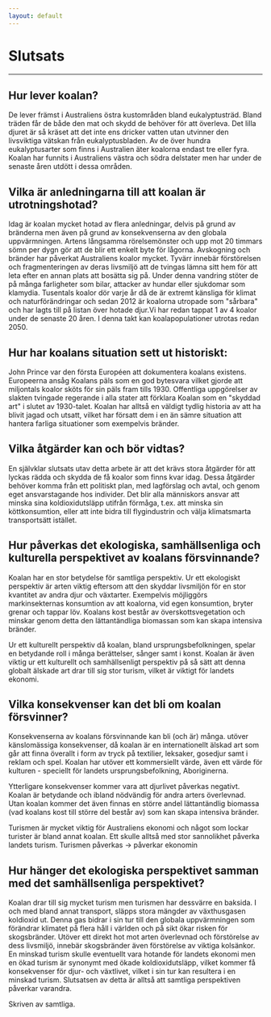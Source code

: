 ```yaml
---
layout: default
---
```

# Slutsats 
---
## Hur lever koalan?

De lever främst i Australiens östra kustområden bland eukalyptusträd. Bland träden får de både den mat och skydd de behöver för att överleva. Det lilla djuret är så kräset att det inte ens dricker vatten utan utvinner den livsviktiga vätskan från eukalyptusbladen. Av de över hundra eukalyptusarter som finns i Australien äter koalorna endast tre eller fyra. Koalan har funnits i Australiens västra och södra delstater men har under de senaste åren utdött i dessa områden. 


## Vilka är anledningarna till att koalan är utrotningshotad?

Idag är koalan mycket hotad av flera anledningar, delvis på grund av bränderna men även på grund av konsekvenserna av den globala uppvärmningen. Artens långsamma rörelsemönster och upp mot 20 timmars sömn per dygn gör att de blir ett enkelt byte för lågorna. 
Avskogning och bränder har påverkat Australiens koalor mycket. Tyvärr innebär förstörelsen och fragmenteringen av deras livsmiljö att de tvingas lämna sitt hem för att leta efter en annan plats att bosätta sig på. Under denna vandring stöter de på många farligheter som bilar, attacker av hundar eller sjukdomar som klamydia. Tusentals koalor dör varje år då de är extremt känsliga för klimat och naturförändringar och sedan 2012 är koalorna utropade som "sårbara" och har lagts till på listan över hotade djur.Vi har redan tappat 1 av 4 koalor under de senaste 20 åren. I denna takt kan koalapopulationer utrotas redan 2050. 

 
## Hur har koalans situation sett ut historiskt: 

John Prince var den första Européen att dokumentera koalans existens. Europeerna ansåg Koalans päls som en god bytesvara vilket gjorde att miljontals koalor sköts för sin päls fram tills 1930. Offentliga uppgörelser av slakten tvingade regerande i alla stater att förklara Koalan som en "skyddad art" i slutet av 1930-talet. Koalan har alltså en väldigt tydlig historia av att ha blivit jagad och utsatt, vilket har försatt dem i en än sämre situation att hantera farliga situationer som exempelvis bränder.

## Vilka åtgärder kan och bör vidtas?

En självklar slutsats utav detta arbete är att det krävs stora åtgärder för att lyckas rädda och skydda de få koalor som finns kvar idag. Dessa åtgärder behöver komma från ett politiskt plan, med lagförslag och avtal, och genom eget ansvarstagande hos individer. Det blir alla människors ansvar att minska sina koldioxidutsläpp utifrån förmåga, t.ex. att minska sin köttkonsumtion, eller att inte bidra till flygindustrin och välja klimatsmarta transportsätt istället.

## Hur påverkas det ekologiska, samhällsenliga och kulturella perspektivet av koalans försvinnande?

Koalan har en stor betydelse för samtliga perspektiv. Ur ett ekologiskt perspektiv är arten viktig eftersom att den skyddar livsmiljön för en stor kvantitet av andra djur och växtarter. Exempelvis möjliggörs markinsekternas konsumtion av att koalorna, vid egen konsumtion, bryter grenar och tappar löv. Koalans kost består av överskottsvegetation och minskar genom detta den lättantändliga biomassan som kan skapa intensiva bränder. 

Ur ett kulturellt perspektiv då koalan, bland ursprungsbefolkningen, spelar en betydande roll i många berättelser, sånger samt i konst. Koalan är även viktig ur ett kulturellt och samhällsenligt perspektiv på så sätt att denna globalt älskade art drar till sig stor turism, vilket är viktigt för landets ekonomi. 

## Vilka konsekvenser kan det bli om koalan försvinner?
Konsekvenserna av koalans försvinnande kan bli (och är) många. utöver känslomässiga konsekvenser, då koalan är en internationellt älskad art som går att finna överallt i form av tryck på textilier, leksaker, gosedjur samt i reklam och spel. Koalan har utöver ett kommersiellt värde, även ett värde för kulturen - speciellt för landets ursprungsbefolkning, Aboriginerna. 

Ytterligare konsekvenser kommer vara att djurlivet påverkas negativt. Koalan är betydande och ibland nödvändig för andra arters överlevnad. Utan koalan kommer det även finnas en större andel lättantändlig biomassa (vad koalans kost till större del består av) som kan skapa intensiva bränder.

Turismen är mycket viktig för Australiens ekonomi och något som lockar turister är bland annat koalan. Ett skulle alltså med stor sannolikhet påverka landets turism. Turismen påverkas → påverkar ekonomin

## Hur hänger det ekologiska perspektivet samman med det samhällsenliga perspektivet?
Koalan drar till sig mycket turism men turismen har dessvärre en baksida. I och med bland annat transport, släpps stora mängder av växthusgasen koldioxid ut. Denna gas bidrar i sin tur till den globala uppvärmningen som förändrar klimatet på flera håll i världen och på sikt ökar risken för skogsbränder. Utöver ett direkt hot mot arten överlevnad och förstörelse av dess livsmiljö, innebär skogsbränder även förstörelse av viktiga kolsänkor. En minskad turism skulle eventuellt vara hotande för landets ekonomi men en ökad turism är synonymt med ökade koldioxidutsläpp, vilket kommer få konsekvenser för djur- och växtlivet, vilket i sin tur kan resultera i en minskad turism. Slutsatsen av detta är alltså att samtliga perspektiven påverkar varandra.
 
 
 
 

Skriven av samtliga.
